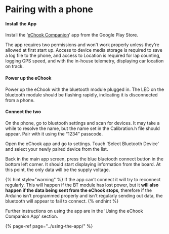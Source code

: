 # Pairing with a phone

#### Install the App

Install the ‘[eChook Companion](https://play.google.com/store/apps/details?id=com.ben.drivenbluetooth)’ app from the Google Play Store. 

The app requires two permissions and won't work properly unless they're allowed at first start up. Access to device media storage is required to save a log file to the phone, and access to Location is required for lap counting, logging GPS speed, and with the in-house telemetry, displaying car location on track.

#### Power up the eChook

Power up the eChook with the bluetooth module plugged in. The LED on the bluetooth module should be flashing rapidly, indicating it is disconnected from a phone.

#### Connect the two

On the phone, go to bluetooth settings and scan for devices. It may take a while to resolve the name, but the name set in the Calibration.h file should appear. Pair with it using the “1234” passcode.

Open the eChook app and go to settings. Touch 'Select Bluetooth Device' and select your newly paired device from the list.

Back in the main app screen, press the blue bluetooth connect button in the bottom left corner. It should start displaying information from the board. At this point, the only data will be the supply voltage.

{% hint style="warning" %}
If the app can’t connect it will try to reconnect regularly. This will happen if the BT module has lost power, but it **will also happen if the data being sent from the eChook stops**, therefore if the Arduino isn’t programmed properly and isn't regularly sending out data, the bluetooth will appear to fail to connect.
{% endhint %}

Further instructions on using the app are in the 'Using the eChook Companion App' section.

{% page-ref page="../using-the-app/" %}

